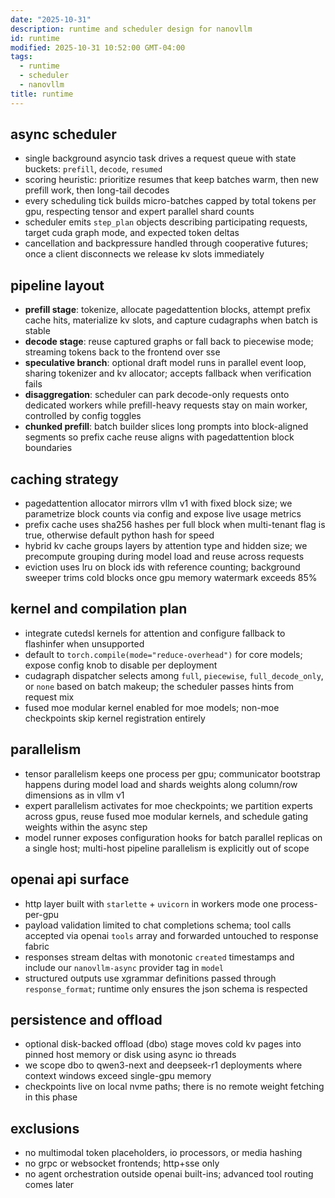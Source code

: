 ```yaml
---
date: "2025-10-31"
description: runtime and scheduler design for nanovllm
id: runtime
modified: 2025-10-31 10:52:00 GMT-04:00
tags:
  - runtime
  - scheduler
  - nanovllm
title: runtime
---
```


## async scheduler

- single background asyncio task drives a request queue with state buckets: `prefill`, `decode`, `resumed`
- scoring heuristic: prioritize resumes that keep batches warm, then new prefill work, then long-tail decodes
- every scheduling tick builds micro-batches capped by total tokens per gpu, respecting tensor and expert parallel shard counts
- scheduler emits `step_plan` objects describing participating requests, target cuda graph mode, and expected token deltas
- cancellation and backpressure handled through cooperative futures; once a client disconnects we release kv slots immediately

## pipeline layout

- **prefill stage**: tokenize, allocate pagedattention blocks, attempt prefix cache hits, materialize kv slots, and capture cudagraphs when batch is stable
- **decode stage**: reuse captured graphs or fall back to piecewise mode; streaming tokens back to the frontend over sse
- **speculative branch**: optional draft model runs in parallel event loop, sharing tokenizer and kv allocator; accepts fallback when verification fails
- **disaggregation**: scheduler can park decode-only requests onto dedicated workers while prefill-heavy requests stay on main worker, controlled by config toggles
- **chunked prefill**: batch builder slices long prompts into block-aligned segments so prefix cache reuse aligns with pagedattention block boundaries

## caching strategy

- pagedattention allocator mirrors vllm v1 with fixed block size; we parametrize block counts via config and expose live usage metrics
- prefix cache uses sha256 hashes per full block when multi-tenant flag is true, otherwise default python hash for speed
- hybrid kv cache groups layers by attention type and hidden size; we precompute grouping during model load and reuse across requests
- eviction uses lru on block ids with reference counting; background sweeper trims cold blocks once gpu memory watermark exceeds 85%

## kernel and compilation plan

- integrate cutedsl kernels for attention and configure fallback to flashinfer when unsupported
- default to `torch.compile(mode="reduce-overhead")` for core models; expose config knob to disable per deployment
- cudagraph dispatcher selects among `full`, `piecewise`, `full_decode_only`, or `none` based on batch makeup; the scheduler passes hints from request mix
- fused moe modular kernel enabled for moe models; non-moe checkpoints skip kernel registration entirely

## parallelism

- tensor parallelism keeps one process per gpu; communicator bootstrap happens during model load and shards weights along column/row dimensions as in vllm v1
- expert parallelism activates for moe checkpoints; we partition experts across gpus, reuse fused moe modular kernels, and schedule gating weights within the async step
- model runner exposes configuration hooks for batch parallel replicas on a single host; multi-host pipeline parallelism is explicitly out of scope

## openai api surface

- http layer built with `starlette` + `uvicorn` in workers mode one process-per-gpu
- payload validation limited to chat completions schema; tool calls accepted via openai `tools` array and forwarded untouched to response fabric
- responses stream deltas with monotonic `created` timestamps and include our `nanovllm-async` provider tag in `model`
- structured outputs use xgrammar definitions passed through `response_format`; runtime only ensures the json schema is respected

## persistence and offload

- optional disk-backed offload (dbo) stage moves cold kv pages into pinned host memory or disk using async io threads
- we scope dbo to qwen3-next and deepseek-r1 deployments where context windows exceed single-gpu memory
- checkpoints live on local nvme paths; there is no remote weight fetching in this phase

## exclusions

- no multimodal token placeholders, io processors, or media hashing
- no grpc or websocket frontends; http+sse only
- no agent orchestration outside openai built-ins; advanced tool routing comes later
